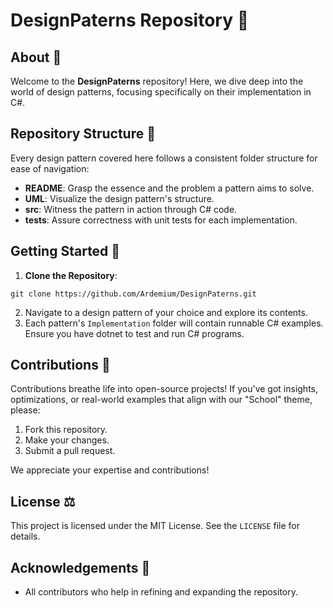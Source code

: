 # DesignPaterns Repository 📘

## About 📖

Welcome to the **DesignPaterns** repository! Here, we dive deep into the world of design patterns, focusing specifically on their implementation in C#.

## Repository Structure 📂

Every design pattern covered here follows a consistent folder structure for ease of navigation:

- **README**: Grasp the essence and the problem a pattern aims to solve.
- **UML**: Visualize the design pattern's structure.
- **src**: Witness the pattern in action through C# code.
- **tests**: Assure correctness with unit tests for each implementation.

## Getting Started 🚀

1. **Clone the Repository**: 

```
git clone https://github.com/Ardemium/DesignPaterns.git
```

2. Navigate to a design pattern of your choice and explore its contents.
3. Each pattern's `Implementation` folder will contain runnable C# examples. Ensure you have dotnet to test and run C# programs.

## Contributions 🌟

Contributions breathe life into open-source projects! If you've got insights, optimizations, or real-world examples that align with our "School" theme, please:

1. Fork this repository.
2. Make your changes.
3. Submit a pull request.

We appreciate your expertise and contributions!

## License ⚖️

This project is licensed under the MIT License. See the `LICENSE` file for details.

## Acknowledgements 🙏

- All contributors who help in refining and expanding the repository.
